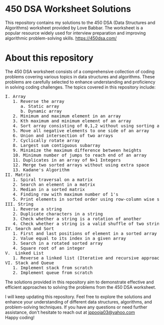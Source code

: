 # 450 DSA Worksheet Solutions

This repository contains my solutions to the 450 DSA (Data Structures and Algorithms) worksheet provided by Love Babbar. The worksheet is a popular resource widely used for interview preparation and improving algorithmic problem-solving skills.
https://450dsa.com/

# About this repository
The 450 DSA worksheet consists of a comprehensive collection of coding problems covering various topics in data structures and algorithms. These problems are carefully selected to enhance understanding and proficiency in solving coding challenges. The topics covered in this repository include:
<pre>
I. Array
   1. Reverse the array
      a. Static array
      b. Dynamic array
   2. Minimum and maximum element in an array
   3. Kth maximum and minimum element of an array
   4. Sort array consisting of 0,1,2 without using sorting algorithm
   5. Move all negative elements to one side of an array
   6. Union and intersection of two arrays
   7. Cyclically rotate array
   8. Largest sum contiguous subarray
   9. Minimize the maximum difference between heights
   10. Minimum number of jumps to reach end of an array
   11. Duplicates in an array of N+1 Integers
   12. Merge two sorted arrays without using extra space
   13. Kadane's Algorithm
II. Matrix
   1. Spiral traversal on a matrix
   2. Search an element in a maṭrix
   3. Median in a sorted matrix
   4. Finding row with maximum number of 1's
   5. Print elements in sorted order using row-column wise sorted matrix
III. String
   1. Reverse a string
   2. Duplicate characters in a string
   3. Check whether a string is a rotation of another
   4. Check whether a string is a valid shuffle of two strings or not
IV. Search and Sort
   1. First and last positions of element in a sorted array
   2. Value equal to its index in a given array
   3. Search in a rotated sorted array
   4. Square root of an integer
V.  Linked List
   1. Reverse a linked list (Iterative and recursive approach)
VI. Stack and Queue
   1. Implement stack from scratch
   2. Implement queue from scratch
</pre>
The solutions provided in this repository aim to demonstrate effective and efficient approaches to solving the problems from the 450 DSA worksheet.

I will keep updating this repository. Feel free to explore the solutions and enhance your understanding of different data structures, algorithms, and problem-solving techniques. If you have any questions or need further assistance, don't hesitate to reach out at jppooja03@yahoo.com  
Happy coding!
